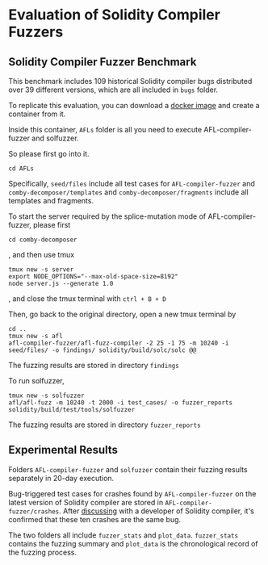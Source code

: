 # Evaluation of Solidity Compiler Fuzzers

## Solidity Compiler Fuzzer Benchmark

This benchmark includes 109 historical Solidity compiler bugs distributed over 39 different versions, which are all included in `bugs` folder.

To replicate this evaluation, you can download a [docker image](https://hub.docker.com/repository/docker/mhypony/sol-fuzzer-benchmark/general) and create a container from it.

Inside this container, `AFLs` folder is all you need to execute AFL-compiler-fuzzer and solfuzzer.

So please first go into it.

```
cd AFLs
```

Specifically, `seed/files` include all test cases for `AFL-compiler-fuzzer` and `comby-decomposer/templates` and `comby-decomposer/fragments` include all templates and fragments.

To start the server required by the splice-mutation mode of AFL-compiler-fuzzer, please first

```
cd comby-decomposer
```

, and then use tmux

```
tmux new -s server
export NODE_OPTIONS="--max-old-space-size=8192"
node server.js --generate 1.0
```

, and close the tmux terminal with `ctrl + B + D`

Then, go back to the original directory, open a new tmux terminal by

```
cd ..
tmux new -s afl
afl-compiler-fuzzer/afl-fuzz-compiler -2 25 -1 75 -m 10240 -i seed/files/ -o findings/ solidity/build/solc/solc @@
```

The fuzzing results are stored in directory `findings`

To run solfuzzer,

```
tmux new -s solfuzzer
afl/afl-fuzz -m 10240 -t 2000 -i test_cases/ -o fuzzer_reports solidity/build/test/tools/solfuzzer
```

The fuzzing results are stored in directory `fuzzer_reports`

## Experimental Results

Folders `AFL-compiler-fuzzer` and `solfuzzer` contain their fuzzing results separately in 20-day execution.

Bug-triggered test cases for crashes found by `AFL-compiler-fuzzer` on the latest version of Solidity compiler are stored in `AFL-compiler-fuzzer/crashes`.
After [discussing](https://github.com/ethereum/solidity/issues/14719#issuecomment-1842628879) with a developer of Solidity compiler, it's confirmed that these ten crashes are the same bug.

The two folders all include `fuzzer_stats` and `plot_data`.
`fuzzer_stats` contains the fuzzing summary and `plot_data` is the chronological record of the fuzzing process. 